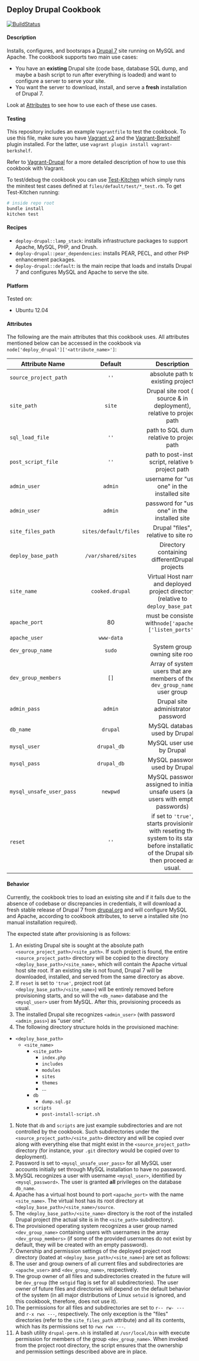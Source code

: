## Deploy Drupal Cookbook

[![BuildStatus](https://secure.travis-ci.org/amirkdv/chef-deploy-drupal.png)](http://travis-ci.org/amirkdv/chef-deploy-drupal)

#### Description
Installs, configures, and bootsraps a [Drupal 7](https://drupal.org/drupal-7.0)
site running on MySQL and Apache. The cookbook supports two main use cases:

- You have an **existing** Drupal site (code base, database SQL dump, and maybe
  a bash script to run after everything is loaded) and want to
  configure a server to serve your site.
- You want the server to download, install, and serve a **fresh** installation of
  Drupal 7.

Look at [Attributes](#Attributes) to see how to use each of these use cases.

#### Testing
This repository includes an example `Vagrantfile` to test the cookbook. To use
this file, make sure you have [Vagrant
v2](http://docs.vagrantup.com/v2/installation/) and the
[Vagrant-Berkshelf](https://github.com/riotgames/vagrant-berkshelf) plugin
installed. For the latter, use `vagrant plugin install vagrant-berkshelf`.

Refer to [Vagrant-Drupal](http://github.com/dergachev/vagrant-drupal) for a more
detailed description of how to use this cookbook with Vagrant.

To test/debug the cookbook you can use [Test-Kitchen](https://github.com/opscode/test-kitchen)
which simply runs the
minitest test cases defined at `files/default/test/*_test.rb`. To get
Test-Kitchen running:

``` bash
# inside repo root
bundle install
kitchen test
```

#### Recipes

- `deploy-drupal::lamp_stack`: installs infrastructure packages to support
  Apache, MySQL, PHP, and Drush. 
- `deploy-drupal::pear_dependencies`: installs PEAR, PECL, and other PHP
  enhancement packages.
- `deploy-drupal::default`: is the main recipe that loads and installs Drupal 7
  and configures MySQL and Apache to serve the site.

#### Platform
Tested on:
* Ubuntu 12.04

#### Attributes
The following are the main attributes that this cookbook uses. All attributes mentioned
below can be accessed in the cookbook via 
`node['deploy_drupal']['<attribute_name>']`:


|   Attribute Name    |Default |           Description           |
| --------------------|:------:|:------------------------------: |
|`source_project_path`| `''`   | absolute path to existing project
|`site_path`          | `site`| Drupal site root (in source & in deployment), relative to project path
|`sql_load_file`      |`''`    | path to SQL dump, relative to project path
|`post_script_file`   |`''`|path to post-install script, relative to project path
|`admin_user`         |`admin`| username for "user one" in the installed site
|`admin_user`         |`admin`| password for "user one" in the installed site
|`site_files_path`    |`sites/default/files`| Drupal "files", relative to site root
|`deploy_base_path`   |`/var/shared/sites`| Directory containing differentDrupal projects
|`site_name`          |`cooked.drupal`| Virtual Host name and deployed project directory (relative to `deploy_base_path`)
|`apache_port`        |80      | must be consistent with`node['apache']['listen_ports']`
|`apache_user`        |`www-data` |
|`dev_group_name`     |`sudo`     | System group owning site root
|`dev_group_members`  |`[]`       | Array of system users that are members of the `dev_group_name` user group
|`admin_pass`         |`admin`    | Drupal site administrator password
|`db_name`            |`drupal`   | MySQL database used by Drupal
|`mysql_user`         |`drupal_db`| MySQL user used by Drupal
|`mysql_pass`         |`drupal_db`| MySQL password used by Drupal
|`mysql_unsafe_user_pass` |`newpwd`| MySQL password assigned to initially unsafe users (all users with empty passwords)
|`reset`              | `''`| if set to `'true'`, starts provisioning with reseting the system to its state before installation of the Drupal site, then proceed as usual.

#### Behavior

Currently, the cookbook tries to load an existing site and if it fails due to
the absence of codebase or discrepancies in credentials, it will
download a fresh stable release of Drupal 7 from [drupal.org](http://drupal.org)
and will configure MySQL and Apache, according to cookbook attributes, to serve
a installed site (no manual installation required).

The expected state after provisioning is as follows:

1. An existing Drupal site is sought at the absolute path
`<source_project_path>/<site_path>`. If such project is found, the entire
`<source_project_path>` directory will be copied to the directory
`<deploy_base_path>/<site_name>`, which will contain the Apache virtual host
site root. If an existing site is not found, Drupal 7 will be downloaded,
installed, and served from the same directory as above.
1. If `reset` is set to `'true'`, project root (at
`<deploy_base_path>/<site_name>`) will be entirely removed before provisioning
starts, and so will the `<db_name>` database and the `<mysql_user>` user from
MySQL. After this, provisioning proceeds as usual.
1. The installed Drupal site recognizes `<admin_user>` (with password
`<admin_pass>`) as "user one".
1. The following directory structure holds in the provisioned machine:
  - `<deploy_base_path>`
      - `<site_name>`
          - `<site_path>`
              - `index.php`
              - `includes`
              - `modules`
              - `sites`
              - `themes`
              - ...
          - `db`
              - `dump.sql.gz`
          - `scripts`
              - `post-install-script.sh`

1. Note that `db` and `scripts` are just example subdirectories and are not
controlled by the cookbook. Such subdirectories under the
`<source_project_path>/<site_path>` directory and will be copied over along with
everything else that might exist in the `<source_project_path>` directory (for
instance, your `.git` directory would be copied over to deployment).
1. Password is set to `<mysql_unsafe_user_pass>` for all MySQL user accounts
initially set through MySQL installation to have no password.
1. MySQL recognizes a user with username `<mysql_user>`, identified by
`<mysql_password>`. The user is granted **all** privileges on the database
`db_name`.
1. Apache has a virtual host bound to port `<apache_port>` with the name
`<site_name>`. The virtual host has its root directory at
`<deploy_base_path>/<site_name>/source`.
1. The `<deploy_base_path>/<site_name>` directory is the root of the installed Drupal 
project (the actual site is in the `<site_path>` subdirectory).
1. The provisioned operating system recognizes a user group named
`<dev_group_name>` containing users with usernames in the array
`<dev_group_members>` (if some of the provided usernames do not exist by
default, they will be created with an empty password).
1. Ownership and permission settings of the deployed project root directory
(loated at `<deploy_base_path>/<site_name>`) are set as follows:
  1. The user and group owners of all current files and subdirectories are
  `<apache_user>` and `<dev_group_name>`, respectively.
  1. The group owner of all files and subdirectories created in the future will be
  `dev_group` (the `setgid` flag is set for all subdirectories). The user owner 
  of future files and directories will depend on the
  default behavior of the system (in all major distributions of Linux `setuid`
  is ignored, and this cookbook, therefore, does not use it).
  1. The permissions for all files and subdirectories are set to `r-- rw- ---`
  and `r-x rwx ---`, respectively. The only exception is the "files"
  directories (refer to the `site_files_path` attribute) and all its
  contents, which has its permissions set to `rwx rwx ---`.
1. A bash utility `drupal-perm.sh` is installed at `/usr/local/bin` with
execute permission for members of the group `<dev_group_name>`.
When invoked from the project root directory, the script ensures that the ownership and
permission settings described above are in place.
